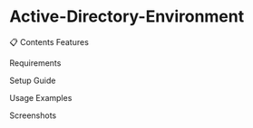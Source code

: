 # Active-Directory-Environment

📋 Contents
Features

Requirements

Setup Guide

Usage Examples

Screenshots
